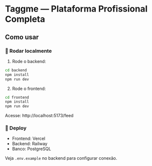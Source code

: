 
# Taggme — Plataforma Profissional Completa

## Como usar

### 🔁 Rodar localmente

1. Rode o backend:
```bash
cd backend
npm install
npm run dev
```

2. Rode o frontend:
```bash
cd frontend
npm install
npm run dev
```

Acesse: http://localhost:5173/feed

### 🚀 Deploy

- Frontend: Vercel
- Backend: Railway
- Banco: PostgreSQL

Veja `.env.example` no backend para configurar conexão.
